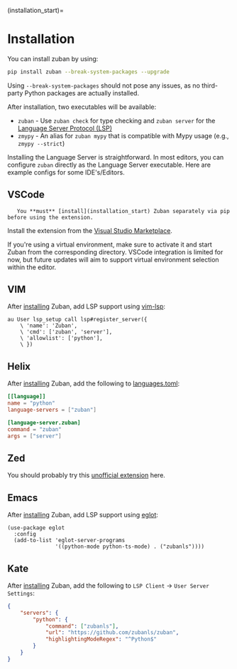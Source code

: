 (installation_start)=
# Installation

You can install zuban by using:

```bash
pip install zuban --break-system-packages --upgrade
```

Using `--break-system-packages` should not pose any issues, as no
third-party Python packages are actually installed.

After installation, two executables will be available:

- `zuban` - Use `zuban check` for type checking and `zuban server` for the
  [Language Server Protocol (LSP)](https://microsoft.github.io/language-server-protocol/specifications/specification-current/)
- `zmypy` - An alias for `zuban mypy` that is compatible with Mypy usage (e.g., `zmypy --strict`)

Installing the Language Server is straightforward. In most editors, you can
configure `zuban` directly as the Language Server executable. Here are
example configs for some IDE's/Editors.

## VSCode

```{note}
   You **must** [install](installation_start) Zuban separately via pip before using the extension.
```

Install the extension from the [Visual Studio Marketplace](https://marketplace.visualstudio.com/items?itemName=zuban.zubanls).

If you're using a virtual environment, make sure to activate it and start
Zuban from the corresponding directory. VSCode integration is limited for
now, but future updates will aim to support virtual environment selection
within the editor.

## VIM

After [installing](installation_start) Zuban, add LSP support using
[vim-lsp](https://github.com/prabirshrestha/vim-lsp):

```vim
au User lsp_setup call lsp#register_server({
    \ 'name': 'Zuban',
    \ 'cmd': ['zuban', 'server'],
    \ 'allowlist': ['python'],
    \ })
```

## Helix

After [installing](installation_start) Zuban, add the following to
[languages.toml](https://docs.helix-editor.com/languages.html#languagestoml-files):

```toml
[[language]]
name = "python"
language-servers = ["zuban"]

[language-server.zuban]
command = "zuban"
args = ["server"]
```

## Zed

You should probably try this [unofficial
extension](https://zed.dev/extensions/zuban) here.

## Emacs

After [installing](installation_start) Zuban, add LSP support using
[eglot](https://www.gnu.org/software/emacs/manual/html_mono/eglot.html):

```elisp
(use-package eglot
  :config
  (add-to-list 'eglot-server-programs
               '((python-mode python-ts-mode) . ("zubanls"))))
```

## Kate

After [installing](installation_start) Zuban, add the following to
`LSP Client` -> `User Server Settings`:

```json
{
    "servers": {
        "python": {
            "command": ["zubanls"],
            "url": "https://github.com/zubanls/zuban",
            "highlightingModeRegex": "^Python$"
        }
    }
}
